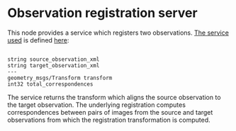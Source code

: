 Observation registration server
================================

This node provides a service which registers two observations. [The service used](../observation_registration_services/srv/ObservationRegistrationService.srv) is defined [here](../observation_registration_services):

```

string source_observation_xml
string target_observation_xml
---
geometry_msgs/Transform transform
int32 total_correspondences
```

The service returns the transform which aligns the source observation to the target observation. The underlying registration computes correspondences between pairs of images from the source and target observations from which the registration transformation is computed. 
